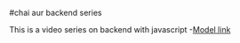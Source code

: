 #chai aur backend series

This is a video series on backend with javascript
-[Model link](https://app.eraser.io/workspace/YtPqZ1VogxGy1jzIDkzj?origin=share)